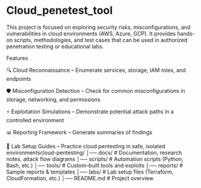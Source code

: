 # Cloud_penetest_tool
This project is focused on exploring security risks, misconfigurations, and vulnerabilities in cloud environments (AWS, Azure, GCP). It provides hands-on scripts, methodologies, and test cases that can be used in authorized penetration testing or educational labs.  


Features

🔍 Cloud Reconnaissance – Enumerate services, storage, IAM roles, and endpoints

🛡️ Misconfiguration Detection – Check for common misconfigurations in storage, networking, and permissions

⚡ Exploitation Simulations – Demonstrate potential attack paths in a controlled environment

📊 Reporting Framework – Generate summaries of findings

🧪 Lab Setup Guides – Practice cloud pentesting in safe, isolated environmentscloud-pentesting/
│── docs/              # Documentation, research notes, attack flow diagrams
│── scripts/           # Automation scripts (Python, Bash, etc.)
│── tools/             # Custom-built tools and exploits
│── reports/           # Sample reports & templates
│── labs/              # Lab setup files (Terraform, CloudFormation, etc.)
│── README.md          # Project overview
